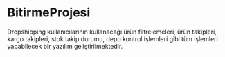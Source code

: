# BitirmeProjesi
Dropshipping kullanıcılarının kullanacağı ürün filtrelemeleri, ürün takipleri, kargo takipleri, stok takip durumu, depo kontrol işlemleri gibi tüm işlemleri yapabilecek bir yazılım geliştirilmektedir.

